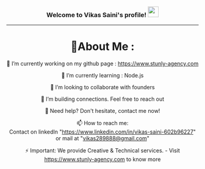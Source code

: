 <h3 align="center">
  Welcome to Vikas Saini's profile!
  <img src="https://media.giphy.com/media/hvRJCLFzcasrR4ia7z/giphy.gif" width="28">
</h3>


---
<div align="center">
  
# 💫About Me :
🔭 I’m currently working on my github page : https://www.stunly-agency.com
  
🌱 I’m currently learning : Node.js

  👯 I’m looking to collaborate with founders

  🤔 I’m building connections. Feel free to reach out

  💬 Need help? Don't hesitate, contact me now!

  📫 How to reach me:  
  Contact on linkedIn "https://www.linkedin.com/in/vikas-saini-602b96227" or mail at "vikas289888@gmail.com"

⚡ Important: We provide Creative & Technical services. - Visit https://www.stunly-agency.com to know more


